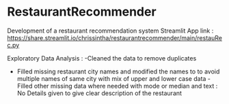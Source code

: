 # RestaurantRecommender
Development of a restaurant recommendation system
Streamlit App link : https://share.streamlit.io/chrissintha/restaurantrecommender/main/restauRec.py

Exploratory Data Analysis : 
-Cleaned the data to remove duplicates
- Filled missing restaurant city names and modified the names to to avoid multiple names of same city with mix of upper and lower case data
-Filled other missing data where needed with mode or median  and text : No Details given to give clear description of the restaurant

